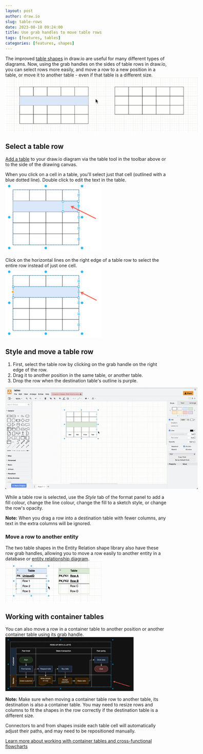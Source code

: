 ```yaml
---
layout: post
author: draw.io
slug: table-rows
date: 2023-08-18 09:24:00
title: Use grab handles to move table rows
tags: [features, tables]
categories: [features, shapes]
---
```


The improved [table shapes](/blog/tables.html) in draw.io are useful for many different types of diagrams. Now, using the grab handles on the sides of table rows in draw.io, you can select rows more easily, and move a row to a new position in a table, or move it to another table - even if that table is a different size. 
<br /><img src="/assets/img/blog/table-move-row2.gif" style="width=100%;max-width:600px;height:auto;" alt="Use the grab handle on the right edge of a row to drag it to a new position in the table in draw.io">


## Select a table row

[Add a table](/doc/faq/table-add.html) to your draw.io diagram via the table tool in the toolbar above or to the side of the drawing canvas. 

When you click on a cell in a table, you'll select just that cell (outlined with a blue dotted line). Double click to edit the text in the table. 
<br /><img src="/assets/img/blog/table-select-cell.png" style="width=100%;max-width:300px;height:auto;" alt="Click on a cell in a table in draw.io to select it">

Click on the horizontal lines on the right edge of a table row to select the entire row instead of just one cell. 
<br /><img src="/assets/img/blog/table-select-row.png" style="width=100%;max-width:300px;height:auto;" alt="Click on the horizontal bars to the right of a table row to select the entire row in draw.io">

## Style and move a table row

1. First, select the table row by clicking on the grab handle on the right edge of the row.
2. Drag it to another position in the same table, or another table. 
3. Drop the row when the destination table's outline is purple.

<img src="/assets/img/blog/table-move-row.gif" style="width=100%;max-width:600px;height:auto;" alt="Use the grab handle on the right edge of a row to drag it to a new position in the table in draw.io">

While a table row is selected, use the _Style_ tab of the format panel to add a fill colour, change the line colour, change the fill to a sketch style, or change the row's opacity.

**Note:** When you drag a row into a destination table with fewer columns, any text in the extra columns will be ignored. 

### Move a row to another entity

The two table shapes in the Entity Relation shape library also have these row grab handles, allowing you to move a row easily to another entity in a database or [entity relationship diagram](/blog/entity-relationship-tables.html). 
<br /><img src="/assets/img/blog/table-entity-move-row.gif" style="width=100%;max-width:300px;height:auto;" alt="Use the grab handle on the right edge of a row to drag it to a new position in the table in draw.io">

## Working with container tables

You can also move a row in a container table to another position or another container table using its grab handle. 
<br /><img src="/assets/img/blog/table-container-select-row.png" style="width=100%;max-width:400px;height:auto;" alt="Click on the horizontal bars to the right of a table row to select the entire row in draw.io">

**Note:** Make sure when moving a container table row to another table, its destination is also a container table. You may need to resize rows and columns to fit the shapes in the row correctly if the destination table is a different size.

Connectors to and from shapes inside each table cell will automatically adjust their paths, and may need to be repositioned manually.

[Learn more about working with container tables and cross-functional flowcharts](/blog/tables.html#add-a-cross-functional-flowchart-table)